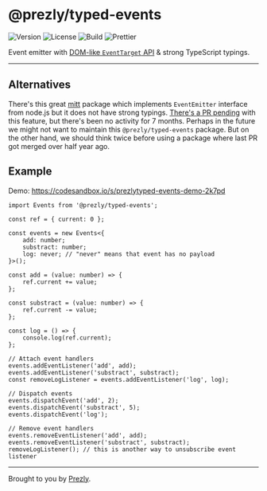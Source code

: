# @prezly/typed-events

![Version](https://img.shields.io/npm/v/@prezly/typed-events)
![License](https://img.shields.io/npm/l/@prezly/typed-events)
![Build](https://github.com/prezly/typed-events/workflows/Build/badge.svg)
![Prettier](https://github.com/prezly/typed-events/workflows/Prettier/badge.svg)

Event emitter with [DOM-like `EventTarget` API](https://developer.mozilla.org/en-US/docs/Web/API/EventTarget) & strong TypeScript typings.

---

## Alternatives

There's this great [mitt](https://github.com/developit/mitt) package which implements `EventEmitter` interface from node.js but it does not have strong typings. [There's a PR pending](https://github.com/developit/mitt/pull/114) with this feature, but there's been no activity for 7 months. Perhaps in the future we might not want to maintain this `@prezly/typed-events` package. But on the other hand, we should think twice before using a package where last PR got merged over half year ago.

## Example

Demo: https://codesandbox.io/s/prezlytyped-events-demo-2k7pd

```tsx
import Events from '@prezly/typed-events';

const ref = { current: 0 };

const events = new Events<{
    add: number;
    substract: number;
    log: never; // "never" means that event has no payload
}>();

const add = (value: number) => {
    ref.current += value;
};

const substract = (value: number) => {
    ref.current -= value;
};

const log = () => {
    console.log(ref.current);
};

// Attach event handlers
events.addEventListener('add', add);
events.addEventListener('substract', substract);
const removeLogListener = events.addEventListener('log', log);

// Dispatch events
events.dispatchEvent('add', 2);
events.dispatchEvent('substract', 5);
events.dispatchEvent('log');

// Remove event handlers
events.removeEventListener('add', add);
events.removeEventListener('substract', substract);
removeLogListener(); // this is another way to unsubscribe event listener
```

---

Brought to you by [Prezly](https://www.prezly.com/?utm_source=github&utm_campaign=@prezly/typed-events).
